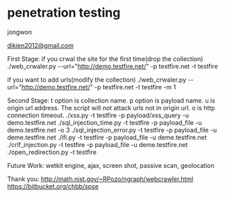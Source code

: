 penetration testing
===================
jongwon

dikien2012@gmail.com

First Stage:
if you crwal the site for the first time(drop the collection)
./web_crwaler.py --url="http://demo.testfire.net/" -p testfire.net -t testfire

if you want to add urls(modify the collection)
./web_crwaler.py --url="http://demo.testfire.net/" -p testfire.net -t testfire -m 1

Second Stage:
t option is collection name.
p option is payload name.
u is origin url address. The script will not attack urls not in origin url.
o is http connection timeout.
./xss.py -t testfire -p payload/xss_query -u demo.testfire.net
./sql_injection_time.py -t testfire -p payload_file -u demo.testfire.net -o 3
./sql_injection_error.py -t testfire -p payload_file -u deme.testfire.net
./lfi.py -t testfire -p payload_file -u deme.testfire.net
./crlf_injection.py -t testfire -p payload_file -u deme.testfire.net
./open_redirection.py -t testfire

Future Work:
wetkit engine, ajax, screen shot, passive scan, geolocation

Thank you:
http://math.nist.gov/~RPozo/ngraph/webcrawler.html
https://bitbucket.org/chbb/spse
